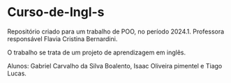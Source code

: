 # Curso-de-Ingl-s
Repositório criado para um trabalho de POO, no período 2024.1. Professora responsável Flavia Cristina Bernardini.

O trabalho se trata de um projeto de aprendizagem em inglês.


Alunos: Gabriel Carvalho da Silva Boalento, Isaac Oliveira pimentel e Tiago Lucas.
